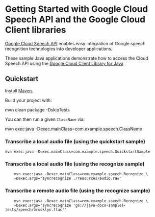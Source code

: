 # Getting Started with Google Cloud Speech API and the Google Cloud Client libraries

[Google Cloud Speech API][speech] enables easy integration of Google speech
recognition technologies into developer applications.

These sample Java applications demonstrate how to access the Cloud Speech API
using the [Google Cloud Client Library for Java][google-cloud-java].

[speech]: https://cloud.google.com/speech/docs/
[google-cloud-java]: https://github.com/GoogleCloudPlatform/google-cloud-java

## Quickstart

Install [Maven](http://maven.apache.org/).

Build your project with:

  mvn clean package -DskipTests

You can then run a given `ClassName` via:

  mvn exec:java -Dexec.mainClass=com.example.speech.ClassName

### Transcribe a local audio file (using the quickstart sample)

    mvn exec:java -Dexec.mainClass=com.example.speech.QuickstartSample

### Transcribe a local audio file (using the recognize sample)
```
    mvn exec:java -Dexec.mainClass=com.example.speech.Recognize \
    -Dexec.args="syncrecognize ./resources/audio.raw"
```

### Transcribe a remote audio file (using the recognize sample)
```
    mvn exec:java -Dexec.mainClass=com.example.speech.Recognize \
    -Dexec.args="syncrecognize 'gs://java-docs-samples-tests/speech/brooklyn.flac'"
```
